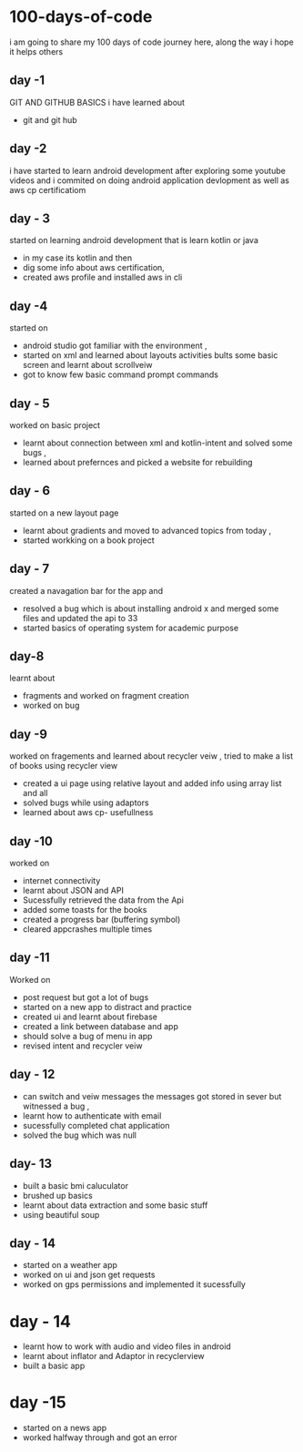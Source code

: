 # 100-days-of-code
i am going to share my 100 days of code journey here, along the way i hope it helps others 


## day -1
GIT AND GITHUB BASICS
i have learned about
- git and git hub

## day -2
i have started to learn android development after exploring some  youtube videos and i commited on doing android application devlopment  as well as aws cp certificatiom

## day - 3
started on learning android development that is learn kotlin or java 
- in my case its kotlin and then 
- dig some info about aws certification,
-  created aws profile and installed aws in cli

## day -4 
started on 
- android studio  got familiar with the environment  , 
- started on xml and learned about layouts activities bults some basic screen and learnt about scrollveiw 
- got to know few basic command prompt commands

## day - 5 
worked on basic project 
- learnt about connection between xml and kotlin-intent and solved some bugs , 
- learned about prefernces and picked a website for rebuilding 

## day - 6
started on  a new layout page
- learnt about gradients and moved to advanced topics from today ,
- started workking on a book project

## day - 7
created a navagation bar for the app and
- resolved a bug which is about installing android x and merged some files and updated the api to 33
- started basics of operating system  for academic purpose 

## day-8
learnt about 
 - fragments and worked on fragment  creation
 - worked on  bug

## day -9 
  worked on  fragements and learned about recycler veiw , tried to make a list of books using recycler view
  - created a ui page using relative layout and added info using array list and all 
  - solved bugs while using adaptors 
  - learned about aws cp- usefullness

## day -10
 worked on 
 - internet connectivity 
 - learnt about JSON and API 
 - Sucessfully retrieved the data from the Api
 -  added some toasts for the books 
 -  created a progress bar (buffering symbol) 
 -  cleared appcrashes multiple times
 

## day -11
Worked on 
- post request but got a lot of bugs 
- started on a new app to distract and practice 
- created ui and learnt about firebase 
- created a link between database and app 
- should solve a bug of menu in app
- revised intent and recycler veiw

## day - 12
- can switch and veiw messages the messages got stored in sever but witnessed a bug ,
- learnt how to authenticate with email 
- sucessfully completed chat application
-  solved the bug which was null
 
 ## day- 13
 - built a basic bmi caluculator 
 - brushed up basics 
 -  learnt about data extraction  and some basic stuff
 - using beautiful soup

## day - 14
- started on a weather app
- worked on ui and json get requests 
- worked on gps permissions and implemented it sucessfully
 
 # day - 14
 - learnt how to work with audio and video files in android
 - learnt about inflator and Adaptor in recyclerview
 - built a basic app

# day -15
- started on a news app
- worked halfway through and got an error 
    
